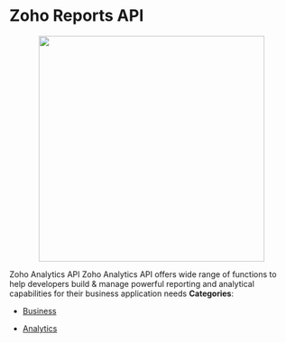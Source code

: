 # Zoho Reports API

<p align="center">
    <img width="400" src="https://raw.githubusercontent.com/awesome-apis/awesome-apis/apis/zoho-reports-api/logo_256x256.png" />
</p>


Zoho Analytics API Zoho Analytics API offers wide range of functions to help developers build & manage powerful reporting and analytical capabilities for their business application needs
**Categories**:

- [Business](https://github/awesome-apis/awesome-apis#business)

- [Analytics](https://github/awesome-apis/awesome-apis#analytics)



